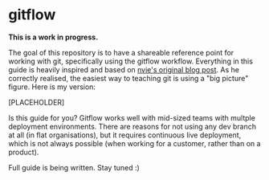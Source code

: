 # gitflow

**This is a work in progress.**

The goal of this repository is to have a shareable reference point for working with git, specifically using the gitflow workflow. Everything in this guide is heavily inspired and based on [nvie's original blog post](http://nvie.com/posts/a-successful-git-branching-model/). As he correctly realised, the easiest way to teaching git is using a "big picture" figure. Here is my version:
	
[PLACEHOLDER]

Is this guide for you? Gitflow works well with mid-sized teams with multple deployment environments. There are reasons for not using any dev branch at all (in flat organisations), but it requires continuous live deployment, which is not always possible (when working for a customer, rather than on a product).

Full guide is being written. Stay tuned :)
